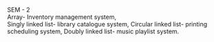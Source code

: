 SEM - 2 <br>
Array- Inventory management system, <br>
Singly linked list- library catalogue system,
Circular linked list- printing scheduling system,
Doubly linked list- music playlist system.
